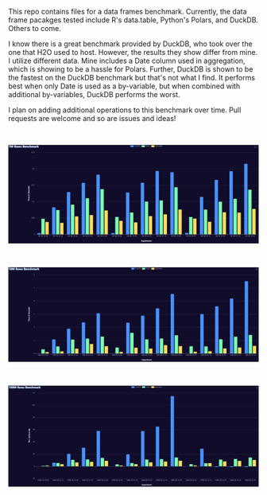 This repo contains files for a data frames benchmark. Currently, the data frame pacakges tested include R's data.table, Python's Polars, and DuckDB. Others to come.

I know there is a great benchmark provided by DuckDB, who took over the one that H2O used to host. However, the results they show differ from mine. I utilize different data. Mine includes a Date column used in aggregation, which is showing to be a hassle for Polars. Further, DuckDB is shown to be the fastest on the DuckDB benchmark but that's not what I find. It performs best when only Date is used as a by-variable, but when combined with additional by-variables, DuckDB performs the worst.

I plan on adding additional operations to this benchmark over time. Pull requests are welcome and so are issues and ideas!

<br>

![](https://github.com/AdrianAntico/Benchmarks/raw/main/Images/1MResults.PNG)

<br>

![](https://github.com/AdrianAntico/Benchmarks/raw/main/Images/10MResults.PNG)

<br>

![](https://github.com/AdrianAntico/Benchmarks/raw/main/Images/100MResults.PNG)


